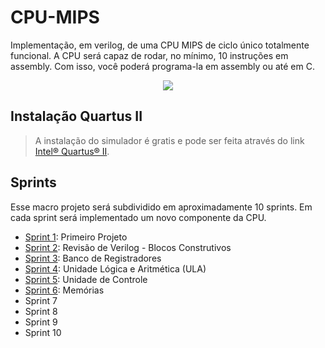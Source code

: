 
# CPU-MIPS
Implementação, em verilog, de uma CPU MIPS de ciclo único totalmente funcional. A CPU será capaz de rodar, no mínimo, 10 instruções em assembly. Com isso, você poderá programa-la em assembly ou até em C. 

<p align="center">
        <img src="https://www.mips.com/wp-content/uploads/2022/05/smart-microchip-background-3.jpg">
    </a>
</p>


## Instalação Quartus II
> A instalação do simulador é gratis e pode ser feita através do link [Intel® Quartus® II](https://www.intel.com/content/www/us/en/software-kit/711791/intel-quartus-ii-web-edition-design-software-version-13-0sp1-for-windows.html).

## Sprints

Esse macro projeto será subdividido em aproximadamente 10 sprints. Em cada sprint será implementado um novo componente da CPU.

- [Sprint 1](https://github.com/NibiruFT/CPU-MIPS/tree/main/Sprint%201): Primeiro Projeto
- [Sprint 2](https://github.com/NibiruFT/CPU-MIPS/tree/main/Sprint%202): Revisão de Verilog - Blocos Construtivos
- [Sprint 3](https://github.com/NibiruFT/CPU-MIPS/tree/main/Sprint%203): Banco de Registradores
- [Sprint 4](https://github.com/NibiruFT/CPU-MIPS/tree/main/Sprint%204): Unidade Lógica e Aritmética (ULA)
- [Sprint 5](https://github.com/NibiruFT/CPU-MIPS/tree/main/Sprint%205): Unidade de Controle
- [Sprint 6](https://github.com/NibiruFT/CPU-MIPS/tree/main/Sprint%206): Memórias
- Sprint 7
- Sprint 8
- Sprint 9
- Sprint 10
